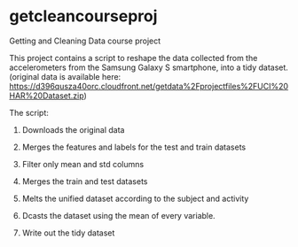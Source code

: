 # getcleancourseproj
Getting and Cleaning Data course project

This project contains a script to reshape the data collected from the accelerometers from the Samsung Galaxy S smartphone, into a tidy dataset.
(original data is available here: https://d396qusza40orc.cloudfront.net/getdata%2Fprojectfiles%2FUCI%20HAR%20Dataset.zip)

The script:
1. Downloads the original data

2. Merges the features and labels for the test and train datasets

3. Filter only mean and std columns

4. Merges the train and test datasets

5. Melts the unified dataset according to the subject and activity

6. Dcasts the dataset using the mean of every variable.

7. Write out the tidy dataset
